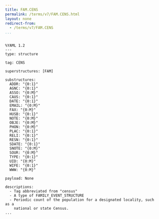 ```yaml
---
title: FAM.CENS
permalink: /terms/v7/FAM.CENS.html
layout: none
redirect-from:
  - /terms/v7/FAM.CENS
...
```


```

%YAML 1.2
---
type: structure

tag: CENS

superstructures: [FAM]

substructures:
  ADDR: "{0:1}"
  AGNC: "{0:1}"
  ASSO: "{0:M}"
  CAUS: "{0:1}"
  DATE: "{0:1}"
  EMAIL: "{0:M}"
  FAX: "{0:M}"
  HUSB: "{0:1}"
  NOTE: "{0:M}"
  OBJE: "{0:M}"
  PHON: "{0:M}"
  PLAC: "{0:1}"
  RELI: "{0:1}"
  RESN: "{0:1}"
  SDATE: "{0:1}"
  SNOTE: "{0:M}"
  SOUR: "{0:M}"
  TYPE: "{0:1}"
  UID: "{0:M}"
  WIFE: "{0:1}"
  WWW: "{0:M}"

payload: None

descriptions:
  - Tag abbreviated from "census"
  - A type of FAMILY_EVENT_STRUCTURE
  - Periodic count of the population for a designated locality, such as a
    national or state Census.
...

```